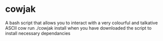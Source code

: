 # cowjak
A bash script that allows you to interact with a very colourful and talkative ASCII cow
run ./cowjak install when you have downloaded the script to install necessary dependancies

